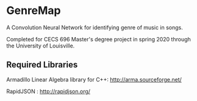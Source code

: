 # GenreMap
A Convolution Neural Network for identifying genre of music in songs.

Completed for CECS 696 Master's degree project in spring 2020 through the University of Louisville.

## Required Libraries

Armadillo Linear Algebra library for C++: http://arma.sourceforge.net/

RapidJSON : http://rapidjson.org/
